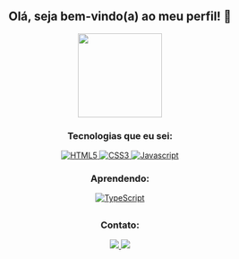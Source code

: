 
<div align="center">
  <h2>Olá, seja bem-vindo(a) ao meu perfil! 👋</h1>
  <a href="https://github.com/andreiaribas">
    <img height="150rem" src="https://github-readme-stats.vercel.app/api?username=andreiaribas&layout=compact&langs_count=6&theme=midnight-purple&bg_color=0d1117&locale=pt-br&disable_animations=true&count_private=true&include_all_commits=true&hide=issues,contribs"/>
  </a>
  <br>
  <h3>Tecnologias que eu sei:</h3>
 <a href="#">
   <img src="https://img.shields.io/badge/HTML5-E34F26?style=for-the-badge&logo=html5&logoColor=white" alt="HTML5"/>
   <img src="https://img.shields.io/badge/CSS3-1572B6?style=for-the-badge&logo=css3&logoColor=white" alt="CSS3"/>
   <img src="https://img.shields.io/badge/JavaScript-323330?style=for-the-badge&logo=javascript&logoColor=F7DF1E" alt="Javascript"/>
 </a>
 
  <h3>Aprendendo:</h3>
 <a href="#">
   <img src="https://img.shields.io/badge/TypeScript-007ACC?style=for-the-badge&logo=typescript&logoColor=white" alt="TypeScript"/>
 </a>
  
  ##
 
<div> 
    <h3>Contato:</h3>
  <a href = "mailto:andreia.nyan@gmail.com">
    <img src="https://img.shields.io/badge/-Gmail-%23333?style=for-the-badge&logo=gmail&logoColor=white" target="_blank">
  </a>
  <a href="https://www.linkedin.com/in/andreiaribas" target="_blank">
    <img src="https://img.shields.io/badge/-LinkedIn-%230077B5?style=for-the-badge&logo=linkedin&logoColor=white" target="_blank">
  </a>
  
  </div>
